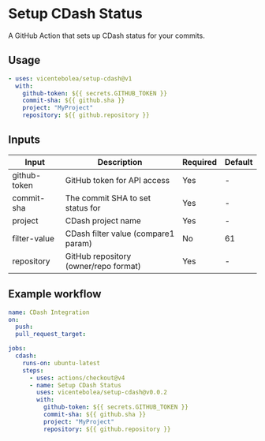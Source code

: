 # Setup CDash Status

A GitHub Action that sets up CDash status for your commits.

## Usage

```yaml
- uses: vicentebolea/setup-cdash@v1
  with:
    github-token: ${{ secrets.GITHUB_TOKEN }}
    commit-sha: ${{ github.sha }}
    project: "MyProject"
    repository: ${{ github.repository }}
```

## Inputs

| Input         | Description                           | Required | Default          |
|---------------|---------------------------------------|----------|------------------|
| github-token  | GitHub token for API access           | Yes      | -                |
| commit-sha    | The commit SHA to set status for      | Yes      | -                |
| project       | CDash project name                    | Yes      | -                |
| filter-value  | CDash filter value (compare1 param)   | No       | 61               |
| repository    | GitHub repository (owner/repo format) | Yes      | -                |

## Example workflow

```yaml
name: CDash Integration
on:
  push:
  pull_request_target:

jobs:
  cdash:
    runs-on: ubuntu-latest
    steps:
      - uses: actions/checkout@v4
      - name: Setup CDash Status
        uses: vicentebolea/setup-cdash@v0.0.2
        with:
          github-token: ${{ secrets.GITHUB_TOKEN }}
          commit-sha: ${{ github.sha }}
          project: "MyProject"
          repository: ${{ github.repository }}
```
